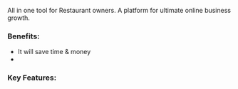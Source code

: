All in one tool for Restaurant owners. A platform for ultimate online business growth. 

### Benefits:
- It will save time & money
- 

### Key Features:

